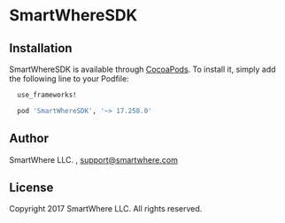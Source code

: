 # SmartWhereSDK

## Installation

SmartWhereSDK is available through [CocoaPods](http://cocoapods.org). To install
it, simply add the following line to your Podfile:

```ruby
  use_frameworks!

  pod 'SmartWhereSDK', '~> 17.258.0'
```

## Author

SmartWhere LLC. , support@smartwhere.com

## License

Copyright 2017 SmartWhere LLC. All rights reserved.
